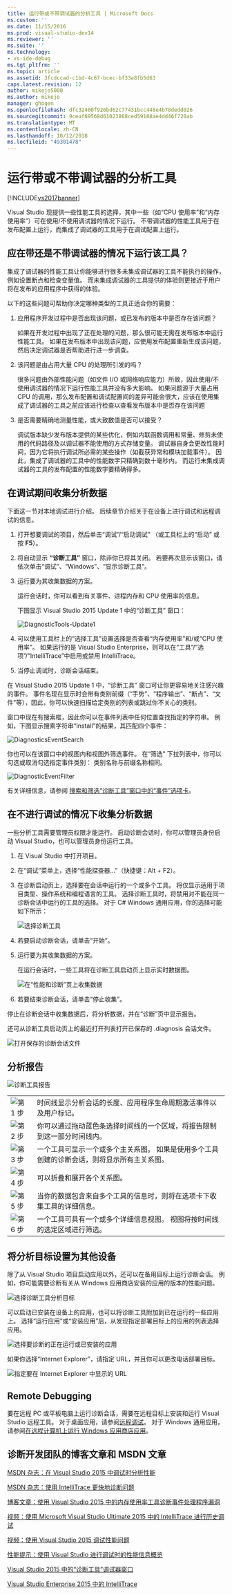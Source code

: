 ```yaml
---
title: 运行带或不带调试器的分析工具 | Microsoft Docs
ms.custom: ''
ms.date: 11/15/2016
ms.prod: visual-studio-dev14
ms.reviewer: ''
ms.suite: ''
ms.technology:
- vs-ide-debug
ms.tgt_pltfrm: ''
ms.topic: article
ms.assetid: 3fcdccad-c1bd-4c67-bcec-bf33a8fb5d63
caps.latest.revision: 12
author: mikejo5000
ms.author: mikejo
manager: ghogen
ms.openlocfilehash: dfc32400f926bd62c77431bcc448e4b78dedd026
ms.sourcegitcommit: 9ceaf69568d61023868ced59108ae4dd46f720ab
ms.translationtype: MT
ms.contentlocale: zh-CN
ms.lasthandoff: 10/12/2018
ms.locfileid: "49301478"
---
```

# <a name="running-profiling-tools-with-or-without-the-debugger"></a>运行带或不带调试器的分析工具
[!INCLUDE[vs2017banner](../includes/vs2017banner.md)]

Visual Studio 现提供一些性能工具的选择，其中一些（如“CPU 使用率”和“内存使用率”）可在使用/不使用调试器的情况下运行。 不带调试器的性能工具用于在发布配置上运行，而集成了调试器的工具用于在调试配置上运行。  
  
## <a name="should-i-run-the-tool-with-or-without-the-debugger"></a>应在带还是不带调试器的情况下运行该工具？  
 集成了调试器的性能工具让你能够进行很多未集成调试器的工具不能执行的操作，例如设置断点和检查变量值。 而未集成调试器的工具提供的体验则更接近于用户将在发布的应用程序中获得的体验。  
  
 以下的这些问题可帮助你决定哪种类型的工具正适合你的需要：  
  
1.  应用程序开发过程中是否出现该问题，或已发布的版本中是否存在该问题？  
  
     如果在开发过程中出现了正在处理的问题，那么很可能无需在发布版本中运行性能工具。 如果在发布版本中出现该问题，应使用发布配置重新生成该问题，然后决定调试器是否帮助进行进一步调查。  
  
2.  该问题是由占用大量 CPU 的处理所引发的吗？  
  
     很多问题由外部性能问题（如文件 I/O 或网络响应能力）所致，因此使用/不使用调试器的情况下运行性能工具并没有多大影响。 如果问题源于大量占用 CPU 的调用，那么发布配置和调试配置间的差异可能会很大，应该在使用集成了调试器的工具之前应该进行检查以查看发布版本中是否存在该问题  
  
3.  是否需要精确地测量性能，或大致数值是否可以接受？  
  
     调试版本缺少发布版本提供的某些优化，例如内联函数调用和常量、修剪未使用的代码路径及以调试器不能使用的方式存储变量。 调试器自身会更改性能时间，因为它将执行调试所必需的某些操作（如截获异常和模块加载事件）。 因此，集成了调试器的工具中的性能数字只精确到数十毫秒内。 而运行未集成调试器的工具的发布配置的性能数字要精确得多。  
  
##  <a name="BKMK_Quick_start__Collect_diagnostic_data"></a> 在调试期间收集分析数据  
 下面这一节对本地调试进行介绍。 后续章节介绍关于在设备上进行调试和远程调试的信息。  
  
1.  打开想要调试的项目，然后单击“调试”/“启动调试”  （或工具栏上的“启动”  或按 **F5**）。  
  
2.  将自动显示 **“诊断工具”** 窗口，除非你已将其关闭。 若要再次显示该窗口，请依次单击“调试”、“Windows”、“显示诊断工具”。  
  
3.  运行要为其收集数据的方案。  
  
     运行会话时，你可以看到有关事件、进程内存和 CPU 使用率的信息。  
  
     下图显示 Visual Studio 2015 Update 1 中的“诊断工具”  窗口：  
  
     ![DiagnosticTools&#45;Update1](../profiling/media/diagnostictools-update1.png "DiagnosticTools-Update1")  
  
4.  可以使用工具栏上的“选择工具”设置选择是否查看“内存使用率”和/或“CPU 使用率”。 如果运行的是 Visual Studio Enterprise，则可以在“工具”/“选项”/“IntelliTrace”中启用或禁用 IntelliTrace。  
  
5.  当停止调试时，诊断会话结束。  
  
 在 Visual Studio 2015 Update 1 中，“诊断工具”  窗口可让你更容易地关注感兴趣的事件。   事件名现在显示时会带有类别前缀（“手势”、“程序输出”、“断点”、“文件”等），因此，你可以快速扫描给定类别的列表或跳过你不关心的类别。  
  
 窗口中现在有搜索框，因此你可以在事件列表中任何位置查找指定的字符串。 例如，下图显示搜索字符串“install”的结果，其匹配四个事件：  
  
 ![DiagnosticsEventSearch](../profiling/media/diagnosticseventsearch.png "DiagnosticsEventSearch")  
  
 你也可以在该窗口中的视图内和视图外筛选事件。 在“筛选”  下拉列表中，你可以勾选或取消勾选指定事件类别： 类别名称与前缀名称相同。  
  
 ![DiagnosticEventFilter](../profiling/media/diagnosticeventfilter.png "DiagnosticEventFilter")  
  
 有关详细信息，请参阅 [搜索和筛选“诊断工具”窗口中的“事件”选项卡](http://blogs.msdn.com/b/visualstudioalm/archive/2015/11/12/searching-and-filtering-the-events-tab-of-the-diagnostic-tools-window.aspx)。  
  
## <a name="collect-profiling-data-without-debugging"></a>在不进行调试的情况下收集分析数据  
 一些分析工具需要管理员权限才能运行。 启动诊断会话时，你可以管理员身份启动 Visual Studio，也可以管理员身份运行工具。  
  
1.  在 Visual Studio 中打开项目。  
  
2.  在“调试”菜单上，选择“性能探查器...”（快捷键：Alt + F2）。  
  
3.  在诊断启动页上，选择要在会话中运行的一个或多个工具。 将仅显示适用于项目类型、操作系统和编程语言的工具。 选择诊断工具时，将禁用对不能在同一诊断会话中运行的工具的选择。 对于 C# Windows 通用应用，你的选择可能如下所示：  
  
     ![选择诊断工具](../profiling/media/diag-selecttool.png "DIAG_SelectTool")  
  
4.  若要启动诊断会话，请单击“开始”。  
  
5.  运行要为其收集数据的方案。  
  
     在运行会话时，一些工具将在诊断工具启动页上显示实时数据图。  
  
     ![在“性能和诊断”页上收集数据](../profiling/media/pdhub-collectdata.png "PDHUB_CollectData")  
  
6.  若要结束诊断会话，请单击“停止收集”。  
  
 停止在诊断会话中收集数据后，将分析数据，并在“诊断”页中显示报告。  
  
 还可从诊断工具启动页上的最近打开列表打开已保存的 .diagnosis 会话文件。  
  
 ![打开保存的诊断会话文件](../profiling/media/pdhub-openexistingdiagsession.png "PDHUB_OpenExistingDiagSession")  
  
## <a name="the-profiling-report"></a>分析报告  
 ![诊断工具报告](../profiling/media/diag-report.png "DIAG_Report")  
  
|||  
|-|-|  
|![第 1 步](../profiling/media/procguid-1.png "ProcGuid_1")|时间线显示分析会话的长度、应用程序生命周期激活事件以及用户标记。|  
|![第 2 步](../profiling/media/procguid-2.png "ProcGuid_2")|你可以通过拖动蓝色条选择时间线的一个区域，将报告限制到这一部分时间线内。|  
|![第 3 步](../profiling/media/procguid-3.png "ProcGuid_3")|一个工具可显示一个或多个主关系图。 如果是使用多个工具创建的诊断会话，则将显示所有主关系图。|  
|![第 4 步](../profiling/media/procguid-4.png "ProcGuid_4")|可以折叠和展开各个关系图。|  
|![第 5 步](../profiling/media/procguid-6.png "ProcGuid_6")|当你的数据包含来自多个工具的信息时，则将在选项卡下收集工具的详细信息。|  
|![第 6 步](../profiling/media/procguid-6a.png "ProcGuid_6a")|一个工具可具有一个或多个详细信息视图。 视图将按时间线的选定区域进行筛选。|  
  
## <a name="setting-the-analysis-target-to-another-device"></a>将分析目标设置为其他设备  
 除了从 Visual Studio 项目启动应用以外，还可以在备用目标上运行诊断会话。 例如，你可能需要诊断有关从 Windows 应用商店安装的应用的版本的性能问题。  
  
 ![选择诊断工具分析目标](../profiling/media/pdhub-chooseanalysistarget.png "PDHUB_ChooseAnalysisTarget")  
  
 可以启动已安装在设备上的应用，也可以将诊断工具附加到已在运行的一些应用上。 选择“运行应用”或“安装应用”后，从发现指定部署目标上的应用的列表选择应用。  
  
 ![选择要诊断的正在运行或已安装的应用](../profiling/media/pdhub-selectrunningapp.png "PDHUB_SelectRunningApp")  
  
 如果你选择“Internet Explorer”，请指定 URL，并且你可以更改电话部署目标。  
  
 ![指定要在 Internet Explorer 中显示的 URL](../profiling/media/pdhub-choosephoneanalysistarget.png "PDHUB_ChoosePhoneAnalysisTarget")  
  
## <a name="remote-debugging"></a>Remote Debugging  
 要在远程 PC 或平板电脑上运行诊断会话，需要在远程目标上安装和运行 Visual Studio 远程工具。 对于桌面应用，请参阅[远程调试](../debugger/remote-debugging.md)。  对于 Windows 通用应用，请参阅[在远程计算机上运行 Windows 应用商店应用](../debugger/run-windows-store-apps-on-a-remote-machine.md)。  
  
## <a name="blog-posts-and-msdn-articles-from-the-diagnostics-development-team"></a>诊断开发团队的博客文章和 MSDN 文章  
 [MSDN 杂志：在 Visual Studio 2015 中调试时分析性能](https://msdn.microsoft.com/magazine/dn973013.aspx)  
  
 [MSDN 杂志：使用 IntelliTrace 更快地诊断问题](https://msdn.microsoft.com/magazine/dn973014.aspx)  
  
 [博客文章：使用 Visual Studio 2015 中的内存使用率工具诊断事件处理程序漏洞](http://blogs.msdn.com/b/visualstudioalm/archive/2015/04/29/diagnosing-event-handler-leaks-with-the-memory-usage-tool-in-visual-studio-2015.aspx)  
  
 [视频：使用 Microsoft Visual Studio Ultimate 2015 中的 IntelliTrace 进行历史调试](https://channel9.msdn.com/Events/Ignite/2015/BRK3716)  
  
 [视频：使用 Visual Studio 2015 调试性能问题](https://channel9.msdn.com/Events/Build/2015/3-731)  
  
 [性能提示：使用 Visual Studio 进行调试时的性能信息概览](http://blogs.msdn.com/b/visualstudioalm/archive/2014/08/18/perftips-performance-information-at-a-glance-while-debugging-with-visual-studio.aspx)  
  
 [Visual Studio 2015 中的“诊断工具”调试器窗口](http://blogs.msdn.com/b/visualstudioalm/archive/2015/01/16/diagnostic-tools-debugger-window-in-visual-studio-2015.aspx)  
  
 [Visual Studio Enterprise 2015 中的 IntelliTrace](http://blogs.msdn.com/b/visualstudioalm/archive/2015/01/16/intellitrace-in-visual-studio-ultimate-2015.aspx)




